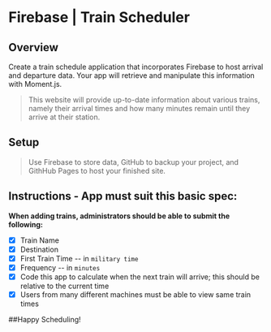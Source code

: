 # Firebase | Train Scheduler
    
## Overview
Create a train schedule application that incorporates Firebase to host arrival and departure data. Your app will retrieve and manipulate this information with Moment.js. 

> This website will provide up-to-date information about various trains, namely their arrival times and how many minutes remain until they arrive at their station.

## Setup
> Use Firebase to store data, GitHub to backup your project, and GithHub Pages to host your finished site.
    
## Instructions - App must suit this basic spec:

**When adding trains, administrators should be able to submit the following:**
- [x] Train Name
- [x] Destination
- [x] First Train Time -- in `military time`
- [x] Frequency -- in `minutes`
- [x] Code this app to calculate when the next train will arrive; this should be relative to the current time
- [x] Users from many different machines must be able to view same train times

##Happy Scheduling!